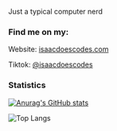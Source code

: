 Just a typical computer nerd

### Find me on my:  

Website: [isaacdoescodes.com](//www.isaacdoescodes.com)
 
Tiktok: [@isaacdoescodes](//tiktok.com/@isaacdoescodes)

### Statistics

[![Anurag's GitHub stats](https://github-readme-stats.vercel.app/api?username=isaacdoescodes)](https://github.com/anuraghazra/github-readme-stats&hide=stars)

![Top Langs](https://github-readme-stats.vercel.app/api/top-langs/?username=isaacdoescodes&langs_count=8)
